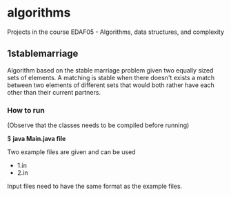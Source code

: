 # algorithms
Projects in the course EDAF05 - Algorithms, data structures, and complexity

## 1stablemarriage

Algorithm based on the stable marriage problem given two equally sized sets of elements. A matching is stable when there doesn't exists a match between two elements of different sets that would both rather have each other than their current partners.
 
 ### How to run  
 (Observe that the classes needs to be compiled before running)
 
 $ **java Main.java file**
 
 Two example files are given and can be used
  - 1.in
  - 2.in
 
 Input files need to have the same format as the example files.

